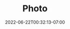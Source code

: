 ---
title: "Photo"
date: 2022-06-22T00:32:13-07:00
draft: true
post_id: 1655883133
cloudflare_id: ""
---